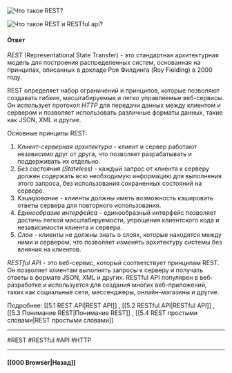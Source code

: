 ![Что такое REST?](https://youtu.be/ovV8GhIkzBE?t=352)

![Что такое REST и RESTful api?](https://youtu.be/__neFkxAO9s?t=334)

#### Ответ

*REST* (Representational State Transfer) - это стандартная архитектурная модель для построения распределенных систем, основанная на принципах, описанных в докладе Роя Филдинга (Roy Fielding) в 2000 году.

REST определяет набор ограничений и принципов, которые позволяют создавать гибкие, масштабируемые и легко управляемые веб-сервисы. Он использует протокол *HTTP* для передачи данных между клиентом и сервером и позволяет использовать различные форматы данных, такие как JSON, XML и другие.

Основные принципы REST:

1. *Клиент-серверная архитектура* - клиент и сервер работают независимо друг от друга, что позволяет разрабатывать и поддерживать их отдельно.
2. *Без состояния (Stateless)* - каждый запрос от клиента к серверу должен содержать всю необходимую информацию для выполнения этого запроса, без использования сохраненных состояний на сервере.
3. *Кэширование* - клиенты должны иметь возможность кэшировать ответы сервера для повторного использования.
4. *Единообразие интерфейса* - единообразный интерфейс позволяет достичь легкой масштабируемости, упрощения клиентского кода и независимости клиента и сервера.
5. *Слои* - клиенты не должны знать о слоях, которые находятся между ними и сервером, что позволяет изменять архитектуру системы без влияния на клиентов.

*RESTful API* - это веб-сервис, который соответствует принципам REST. Он позволяет клиентам выполнять запросы к серверу и получать ответы в формате JSON, XML и других. RESTful API популярен в веб-разработке и используется для создания многих веб-приложений, таких как социальные сети, мессенджеры, онлайн-магазины и другие.

Подробнее: [[5.1 REST API|REST API]] , [[5.2 RESTful API|RESTful API]] , [[5.3 Понимание REST|Понимание REST]] , [[5.4 REST простыми словами|REST простыми словами]]

___
#REST #RESTful  #API #HTTP 

___

#### [[000 Browser|Назад]]